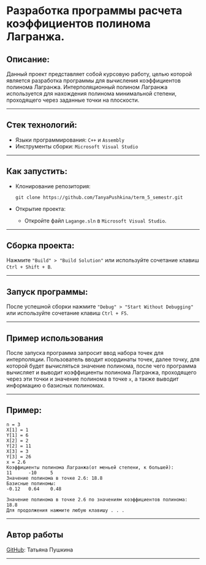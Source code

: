 # Разработка программы расчета коэффициентов полинома Лагранжа.

## Описание:
Данный проект представляет собой курсовую работу, целью которой является разработка программы для вычисления коэффициентов полинома Лагранжа. Интерполяционный полином Лагранжа используется для нахождения полинома минимальной степени, проходящего через заданные точки на плоскости.

---

## Стек технологий:
- Языки программирования: `C++` и `Assembly`
- Инструменты сборки: `Microsoft Visual Studio`

---

## Как запустить:
- Клонирование репозитория:
  ```
  git clone https://github.com/TanyaPushkina/term_5_semestr.git
  ```
- Открытие проекта:

  - Откройте файл `Lagange.sln` в `Microsoft Visual Studio`.

---

## Сборка проекта:

Нажмите `"Build" > "Build Solution"` или используйте сочетание клавиш `Ctrl + Shift + B`.

---

## Запуск программы:

После успешной сборки нажмите `"Debug" > "Start Without Debugging"` или используйте сочетание клавиш `Ctrl + F5`.

---

## Пример использования
После запуска программа запросит ввод набора точек для интерполяции. Пользователь вводит координаты точек, далее точку, для которой будет вычисляться значение полинома, после чего программа вычисляет и выводит коэффициенты полинома Лагранжа, проходящего через эти точки и значение полинома в точке `x`, а также выводит информацию о базисных полиномах.

---

## Пример:
  ```
  n = 3
  X[1] = 1
  Y[1] = 6
  X[2] = 2
  Y[2] = 11
  X[3] = 3
  Y[3] = 26
  x = 2.6
  Коэффициенты полинома Лагранжа(от меньей степени, к большей):
  11      -10     5
  Значение полинома в точке 2.6: 18.8
  Базисные полиномы:
  -0.12   0.64    0.48
  
  Значение полинома в точке 2.6 по значениям коэффициентов полинома: 18.8
  Для продолжения нажмите любую клавишу . . .
  
  ```

---

## Автор работы

[GitHub](https://github.com/TanyaPushkina/): Татьяна Пушкина

---

